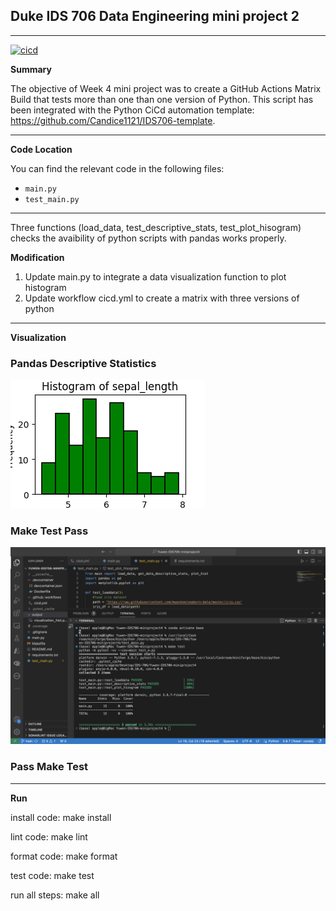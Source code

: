 ## Duke IDS 706 Data Engineering mini project 2  
---

[![cicd](https://github.com/nogibjj/Yuwen-IDS706-miniproject4/actions/workflows/cicd.yml/badge.svg)](https://github.com/nogibjj/Yuwen-IDS706-miniproject4/actions/workflows/cicd.yml)

**Summary**

The objective of Week 4 mini project was to create a GitHub Actions Matrix Build that tests more than one than one version of Python. This script has been integrated with the Python CiCd automation template: https://github.com/Candice1121/IDS706-template.

---

**Code Location**

You can find the relevant code in the following files:
- `main.py`
- `test_main.py`

---

Three functions (load_data, test_descriptive_stats, test_plot_hisogram) checks the avaibility of python scripts with pandas works properly.

**Modification**

1. Update main.py to integrate a data visualization function to plot histogram
2. Update workflow cicd.yml to create a matrix with three versions of python

---

**Visualization**

### Pandas Descriptive Statistics
![](/output/visualization_hist.png)

### Make Test Pass
![](/output/pass_test.png)

### Pass Make Test

---

**Run**

install code: make install

lint code: make lint

format code: make format

test code: make test

run all steps: make all

